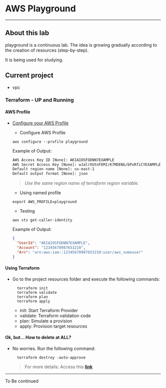 # AWS Playground

---

## About this lab

playground is a continuous lab. The idea is growing gradually according to the creation of resources (step-by-step).

It is being used for studying.

## Current project

- vpc

### Terraform - UP and Running

#### AWS Profile

- [Configure your AWS Profile](https://docs.aws.amazon.com/cli/latest/userguide/cli-chap-configure.html)

  - Configure AWS Profile

  ```shell
  aws configure --profile playground
  ```

  Example of Output:

  ```txt
  AWS Access Key ID [None]: AKIAIOSFODNN7EXAMPLE
  AWS Secret Access Key [None]: wJalrXUtnFEMI/K7MDENG/bPxRfiCYEXAMPLEKEY
  Default region name [None]: us-east-1
  Default output format [None]: json
  ```

  > *Use the same region name of terraform region variable.*

  - Using named profile

  ```shell
  export AWS_PROFILE=playground
  ```

  - Testing

  ```shell
  aws sts get-caller-identity
  ```

  Example of Output:

  ```json
  {
    "UserId": "AKIAIOSFODNN7EXAMPLE",
    "Account": "12345670987653210",
    "Arn": "arn:aws:iam::12345670987653210:user/aws_someuser"
  }
  ```
  
#### Using Terraform

- Go to the project resources folder and execute the following commands:

  ```shell
    terraform init
    terraform validate
    terraform plan
    terraform apply
  ```

  - init: Start Terraform Provider
  - validate: Terraform validation code
  - plan: Simulate a provision
  - apply: Provision target resources

#### Ok, but... How to delete at ALL?

- No worries. Run the following command:

  ```shell
    terraform destroy -auto-approve
  ```

  > For more details: Access this **[link](https://developer.hashicorp.com/terraform/cli/run)**

---

To Be continued

